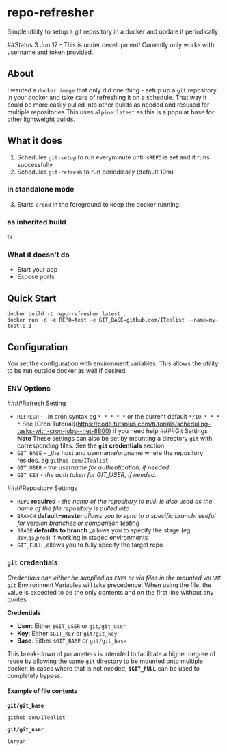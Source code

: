 # repo-refresher
Simple utility to setup a git repository in a docker and update it periodically

##Status
3 Jun 17 - This is under development! Currently only works with username and token provided.

## About
I wanted a `docker image` that only did one thing - setup up a `git` repository in your docker and take care of refreshing it on a schedule.
That way it could be more easily pulled into other builds as needed and resused for multiple repositories
This uses `alpine:latest` as this is a popular base for other lightweight builds.

## What it does
1. Schedules `git-setup` to run everyminute until `$REPO` is set and it runs successfully
2. Schedules `git-refresh` to run periodically (default 10m)

### in standalone mode
3. Starts `crond` in the foreground to keep the docker running.

### as inherited build
tk

### What it doesn't do
- Start your app
- Expose ports

## Quick Start

    docker build -t repo-refresher:latest .
    docker run -d -e REPO=test -e GIT_BASE=github.com/ITealist --name=my-test:0.1
    

## Configuration
You set the configuration with environment variables. This allows the utility to be run outside docker as well if desired.

### ENV Options
####Refresh Setting
- `REFRESH` - _in cron syntax eg `* * * * *` or the current default `*/10 * * * *` See [Cron Tutorial[(https://code.tutsplus.com/tutorials/scheduling-tasks-with-cron-jobs--net-8800) if you need help
####Git Settings
**Note** These settings can also be set by mounting a directory `git` with corresponding files. See the **`git` credentials** section
- `GIT_BASE` - _the host and username/orgname where the repository resides. eg `github.com/ITealist`
- `GIT_USER` - _the username for authentication, if needed._
- `GIT_KEY` - _the auth token for GIT_USER, if needed._

####Repository Settings
- `REPO` **required** - _the name of the repository to pull. Is also used as the name of the file repository is pulled into_
- `BRANCH` **default=master** _allows you to sync to a specific branch. useful for version branches or comparison testing_
- `STAGE` **defaults to branch** _allows you to specify the stage (eg `dev`,`qa`,`prod`) if working in staged environments
- `GIT_FULL` _allows you to fully specify the target repo

### `git` credentials
_Credentials can either be supplied as `ENV`s or via files in the mounted `VOLUME` `git`_ Environment Variables will take precedence. When using the file, the value is expected to be the only contents and on the first line without any quotes

**Credentials**
- **User**: Either `$GIT_USER` or `git/git_user`
- **Key**: Either `$GIT_KEY` or `git/git_key`
- **Base**: Either `$GIT_BASE` or `git/git_base`

This break-down of parameters is intended to facilitate a higher degree of reuse by allowing the same `git` directory to be mounted onto multiple docker. In cases where that is not needed, **`$GIT_FULL`** can be used to completely bypass.

#### Example of file contents
**`git/git_base`**

    github.com/ITealist
    
**`git/git_user`**

    lnryan
    

    

